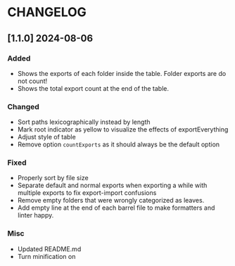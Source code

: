 # CHANGELOG

## [1.1.0] 2024-08-06

### Added

-   Shows the exports of each folder inside the table. Folder exports are do not count!
-   Shows the total export count at the end of the table.

### Changed

-   Sort paths lexicographically instead by length
-   Mark root indicator as yellow to visualize the effects of exportEverything
-   Adjust style of table
-   Remove option `countExports` as it should always be the default option

### Fixed

-   Properly sort by file size
-   Separate default and normal exports when exporting a while with multiple exports to fix export-import confusions
-   Remove empty folders that were wrongly categorized as leaves.
-   Add empty line at the end of each barrel file to make formatters and linter happy.

### Misc

-   Updated README.md
-   Turn minification on
